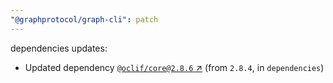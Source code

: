 ```yaml
---
"@graphprotocol/graph-cli": patch
---
```

dependencies updates:
  - Updated dependency [`@oclif/core@2.8.6` ↗︎](https://www.npmjs.com/package/@oclif/core/v/2.8.6) (from `2.8.4`, in `dependencies`)
